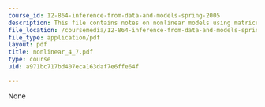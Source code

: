 ```yaml
---
course_id: 12-864-inference-from-data-and-models-spring-2005
description: This file contains notes on nonlinear models using matrices.
file_location: /coursemedia/12-864-inference-from-data-and-models-spring-2005/a971bc717bd407eca163daf7e6ffe64f_nonlinear_4_7.pdf
file_type: application/pdf
layout: pdf
title: nonlinear_4_7.pdf
type: course
uid: a971bc717bd407eca163daf7e6ffe64f

---
```

None